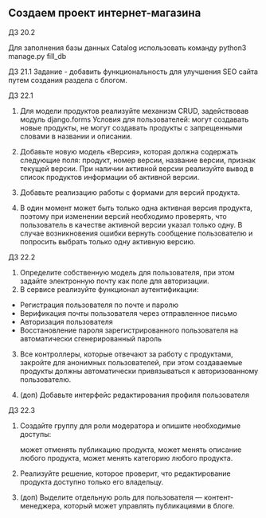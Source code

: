 ## Создаем проект интернет-магазина

ДЗ 20.2

Для заполнения базы данных Catalog использовать команду 
python3 manage.py fill_db

ДЗ 21.1
Задание - добавить функциональность для улучшения SEO сайта путем создания раздела с блогом.

ДЗ 22.1
1. Для модели продуктов реализуйте механизм CRUD, задействовав модуль django.forms
Условия для пользователей:
    могут создавать новые продукты,
    не могут создавать продукты с запрещенными словами в названии и описании.

2. Добавьте новую модель «Версия», которая должна содержать следующие поля:
    продукт,
    номер версии,
    название версии,
    признак текущей версии.
При наличии активной версии реализуйте вывод в список продуктов информации об активной версии.
3. Добавьте реализацию работы с формами для версий продукта.
4. В один момент может быть только одна активная версия продукта, 
поэтому при изменении версий необходимо проверять, что пользователь в качестве активной версии 
указал только одну. В случае возникновения ошибки вернуть сообщение пользователю и 
попросить выбрать только одну активную версию. 

ДЗ 22.2
1. Определите собственную модель для пользователя, при этом задайте электронную почту как поле для авторизации.
2. В сервисе реализуйте функционал аутентификации:
- Регистрация пользователя по почте и паролю
- Верификация почты пользователя через отправленное письмо
- Авторизация пользователя
- Восстановление пароля зарегистрированного пользователя на автоматически сгенерированный пароль

3. Все контроллеры, которые отвечают за работу с продуктами, закройте для анонимных пользователей, 
при этом создаваемые продукты должны автоматически привязываться к авторизованному пользователю.

4. (доп) Добавьте интерфейс редактирования профиля пользователя

ДЗ 22.3
1. Создайте группу для роли модератора и опишите необходимые доступы:

    может отменять публикацию продукта,
    может менять описание любого продукта,
    может менять категорию любого продукта.
2. Реализуйте решение, которое проверит, что редактирование продукта доступно только его владельцу. 
3. (доп) Выделите отдельную роль для пользователя — контент-менеджера, который может управлять публикациями в блоге. 